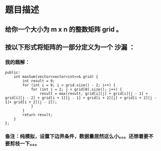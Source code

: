 # 题目描述
## 给你一个大小为 m x n 的整数矩阵 grid 。
## 按以下形式将矩阵的一部分定义为一个 沙漏 ：
### 我的题解：
```class Solution {
public:
    int maxSum(vector<vector<int>>& grid) {
        int result = 0;
        for (int i = 0; i < grid.size() - 2; i++) {
            for (int j = 2; j < grid[0].size(); j++) {
                result = max(result, grid[i][j] + grid[i][j - 1] + grid[i][j - 2] + grid[i + 1][j - 1] + grid[i + 2][j] + grid[i + 2][j - 1]+ grid[i + 2][j - 2]);
            }
        }
        return result;
    }
};
```
### **备注**：纯模拟，设置下边界条件，数据量居然这么小。。。还想着要不要剪枝一下。。。